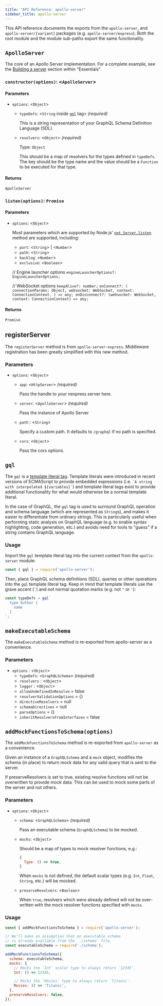 ```yaml
---
title: "API Reference: apollo-server"
sidebar_title: apollo-server
---
```


This API reference documents the exports from the `apollo-server`, and `apollo-server/{variant}` packages (e.g. `apollo-server/express`).  Both the root module and the module sub-paths export the same functionality.

## `ApolloServer`

The core of an Apollo Server implementation.  For a complete example, see the [Building a server](../essentials/server) section within "Essentials".

### `constructor(options)`: <`ApolloServer`>

#### Parameters

* `options`: <`Object`>
  * `typeDefs`: <`String` inside [`gql`](#gql) tag> _(required)_

    This is a string representation of your GraphQL Schema Definition Language (SDL).


  * `resolvers`: <`Object`> _(required)_

    Type: `Object`

    This should be a map of resolvers for the types defined in `typeDefs`.  The key should be the type name and the value should be a `Function` to be executed for that type.

#### Returns

`ApolloServer`

### `listen(options)`: `Promise`

#### Parameters

* `options`: <`Object`>

  Most parameters which are supported by Node.js' [`net.Server.listen`](https://nodejs.org/api/net.html#net_server_listen_options_callback) method are supported, including:

  * `port`: <`String`> | <`Number`>
  * `path`: <`String`>
  * `backlog`: <`Number`>
  * `exclusive`: <`Boolean`>

  // Engine launcher options
  `engineLauncherOptions?: EngineLauncherOptions;`

  // WebSocket options
  `keepAlive?: number;`
  `onConnect?: (
    connectionParams: Object,
    websocket: WebSocket,
    context: ConnectionContext,
  ) => any;
  onDisconnect?: (websocket: WebSocket, context: ConnectionContext) => any;`

#### Returns

`Promise`

## registerServer

The `registerServer` method is from `apollo-server-express`. Middleware registration has been greatly simplified with this new method.

### Parameters

* `options`: <`Object`>
  * `app`: <`HttpServer`> _(required)_
      
      Pass the handle to your nexpress server here.

  * `server`: <`ApolloServer`> _(required)_

      Pass the instance of Apollo Server

  * `path` : <`String`>

      Specify a custom path. It defaults to `/graphql` if no path is specified.

  * `cors`: <`Object`>

      Pass the cors options.



## `gql`

The `gql` is a [template literal tag](https://developer.mozilla.org/en-US/docs/Web/JavaScript/Reference/Template_literals#Tagged_templates).  Template literals were introduced in recent versions of ECMAScript to provide embedded expressions (i.e. `` `A string with interpolated ${variables}` ``) and template literal tags exist to provide additional functionality for what would otherwise be a normal template literal.

In the case of GraphQL, the `gql` tag is used to surround GraphQL operation and schema language (which are represented as `String`s), and makes it easier to differentiate from ordinary strings.  This is particularly useful when performing static analysis on GraphQL language (e.g. to enable syntax highlighting, code generation, etc.) and avoids need for tools to "guess" if a string contains GraphQL language.

### Usage

Import the `gql` template literal tag into the current context from the `apollo-server` module:

```js
const { gql } = require('apollo-server');
```

Then, place GraphQL schema definitions (SDL), queries or other operations into the `gql` template literal tag.  Keep in mind that template literals use the grave accent (`` ` ``) and not normal quotation marks (e.g. not `"` or `'`):

```js
const typeDefs = gql`
  type Author {
    name
  }
`;
```

## `makeExecutableSchema`

The `makeExecutableSchema` method is re-exported from apollo-server as a convenience. 

### Parameters

* `options` : <`Object`>
  * `typeDefs`: <`GraphQLSchema`> _(required)_
  * `resolvers` : <`Object`> 
  * `logger` : <`Object`> 
  * `allowUndefinedInResolve` = false
  * `resolverValidationOptions` = {}
  * `directiveResolvers` = null
  * `schemaDirectives` =  null
  * `parseOptions` = {}
  * `inheritResolversFromInterfaces` = false

## `addMockFunctionsToSchema(options)`

The `addMockFunctionsToSchema` method is re-exported from `apollo-server` as a convenience.

Given an instance of a `GraphQLSchema` and a `mock` object, modifies the schema (in place) to return mock data for any valid query that is sent to the server.

If preserveResolvers is set to true, existing resolve functions will not be overwritten to provide mock data. This can be used to mock some parts of the server and not others.

### Parameters

* `options`: <`Object`>
  * `schema`: <`GraphQLSchema`> _(required)_

    Pass an executable schema (`GraphQLSchema`) to be mocked.

  * `mocks`: <`Object`>

    Should be a map of types to mock resolver functions, e.g.:

    ```js
    {
      Type: () => true,
    }
    ```

    When `mocks` is not defined, the default scalar types (e.g. `Int`, `Float`, `String`, etc.) will be mocked.

  * `preserveResolvers`: <`Boolean`>

    When `true`, resolvers which were already defined will not be over-written with the mock resolver functions specified with `mocks`.

### Usage


```js
const { addMockFunctionsToSchema } = require('apollo-server');

// We'll make an assumption that an executable schema
// is already available from the `./schema` file.
const executableSchema = require('./schema');

addMockFunctionsToSchema({
  schema: executableSchema,
  mocks: {
    // Mocks the `Int` scalar type to always return `12345`.
    Int: () => 12345,

    // Mocks the `Movies` type to always return 'Titanic'.
    Movies: () => 'Titanic',
  },
  preserveResolvers: false,
});
```
